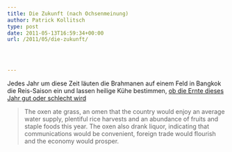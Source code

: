 ```yaml
---
title: Die Zukunft (nach Ochsenmeinung)
author: Patrick Kollitsch
type: post
date: 2011-05-13T16:59:34+00:00
url: /2011/05/die-zukunft/




---
```

Jedes Jahr um diese Zeit läuten die Brahmanen auf einem Feld in Bangkok die Reis-Saison ein und lassen heilige Kühe bestimmen, [ob die Ernte dieses Jahr gut oder schlecht wird][1]

> The oxen ate grass, an omen that the country would enjoy an average water supply, plentiful rice harvests and an abundance of fruits and staple foods this year. The oxen also drank liquor, indicating that communications would be convenient, foreign trade would flourish and the economy would prosper.

 [1]: http://www.bangkokpost.com/news/local/236853/abundance-of-food-rice-yields-predicted
